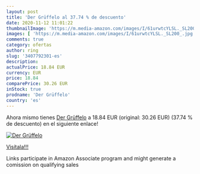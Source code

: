 ```yaml
---
layout: post
title: 'Der Grüffelo al 37.74 % de descuento'
date: 2020-11-12 11:01:22
thumbnailImage: 'https://m.media-amazon.com/images/I/61urwtcYLSL._SL200_.jpg'
images: [ 'https://m.media-amazon.com/images/I/61urwtcYLSL._SL200_.jpg' ]
comments: true
category: ofertas
author: ring
slug: '3407792301-es'
description:
actualPrice: 18.84 EUR
currency: EUR
price: 18.84
comparePrice: 30.26 EUR
inStock: true
prodname: 'Der Grüffelo'
country: 'es'
---
```


Ahora mismo tienes [Der Grüffelo](https://www.amazon.es/dp/3407792301/?tag=tolees-21) a 18.84 EUR (original: 30.26 EUR) (37.74 %  de descuento) en el siguiente enlace!

[![Der Grüffelo](https://m.media-amazon.com/images/I/61urwtcYLSL._SL200_.jpg)](https://www.amazon.es/dp/3407792301/?tag=tolees-21)

[Visítala!!!](https://www.amazon.es/dp/3407792301/?tag=tolees-21)

Links participate in Amazon Associate program and might generate a comission on qualifying sales
